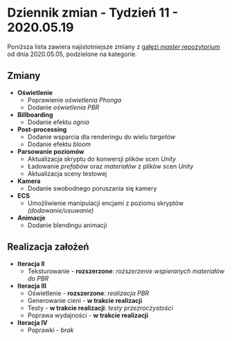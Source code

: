 # Dziennik zmian - Tydzień 11 - 2020.05.19

Poniższa lista zawiera najistotniejsze zmiany z [gałęzi _master_
repozytorium](https://github.com/AdamJozwiak/PBL_Endless_Project/commits/master)
od dnia 2020.05.05, podzielone na kategorie.

## Zmiany

- **Oświetlenie**
  - Poprawienie _oświetlenia Phonga_
  - Dodanie _oświetlenia PBR_
- **Billboarding**
  - Dodanie efektu _ognia_
- **Post-processing**
  - Dodanie wsparcia dla renderingu do wielu _targetów_
  - Dodanie efektu _bloom_
- **Parsowanie poziomów**
  - Aktualizacja skryptu do konwersji plików scen _Unity_
  - Ładowanie _prefabów_ oraz _materiałów_ z plików scen _Unity_
  - Aktualizacja sceny testowej
- **Kamera**
  - Dodanie swobodnego poruszania się kamery
- **ECS**
  - Umożliwienie manipulacji encjami z poziomu skryptów _(dodawanie/usuwanie)_
- **Animacje**
  - Dodanie blendingu animacji

## Realizacja założeń

- **Iteracja II**
  - Teksturowanie - **rozszerzone**: _rozszerzenie wspieranych materiałów do PBR_
- **Iteracja III**
  - Oświetlenie - **rozszerzone**: _realizacja PBR_
  - Generowanie cieni - **w trakcie realizacji**
  - Testy - **w trakcie realizacji**: _testy przezroczystości_
  - Poprawa wydajności - **w trakcie realizacji**
- **Iteracja IV**
  - Poprawki - _brak_
